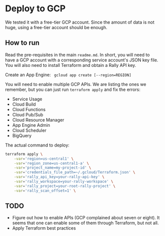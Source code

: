 # Deploy to GCP

We tested it with a free-tier GCP account. Since the amount of data is not huge,
using a free-tier account should be enough.  

## How to run

Read the pre-requisites in the main ```readme.md```. 
In short, you will need to have a GCP account with a corresponding
service account's JSON key file. You will also need to install Terraform
and obtain a Rally API key. 

Create an App Engine: ``` gcloud app create [--region=REGION]```

You will need to enable multiple GCP APIs. We are listing the ones we remember,
but you can just run ```terraform apply``` and fix the errors:
* Service Usage
* Cloud Build
* Cloud Functions 
* Cloud Pub/Sub 
* Cloud Resource Manager
* App Engine Admin
* Cloud Scheduler
* BigQuery

The actual command to deploy:
 
```bash
terraform apply \
    -var='region=us-central1' \
    -var='region_zone=us-central1-a' \
    -var='project_name=my-project-id' \
    -var='credentials_file_path=~/.gcloud/Terraform.json' \
    -var='rally_api_key=your-rally-api-key' \
    -var='rally_workspace=your-rally-workspace' \
    -var='rally_project=your-root-rally-project' \
    -var='rally_scan_offset=1' \
```

## TODO

* Figure out how to enable APIs (GCP complained about seven or eight). It seems 
that one can enable some of them through Terraform, but not all. 
* Apply Terraform best practices